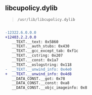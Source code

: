 ## libcupolicy.dylib

> `/usr/lib/libcupolicy.dylib`

```diff

-12322.6.0.0.0
+12403.2.2.0.0
   __TEXT.__text: 0x5860
   __TEXT.__auth_stubs: 0x430
   __TEXT.__gcc_except_tab: 0xf1c
   __TEXT.__cstring: 0x207
   __TEXT.__const: 0x1a7
   __TEXT.__oslogstring: 0x118
-  __TEXT.__unwind_info: 0x4e0
+  __TEXT.__unwind_info: 0x4d8
   __DATA_CONST.__got: 0x78
   __DATA_CONST.__const: 0xa8
   __DATA_CONST.__objc_imageinfo: 0x8

```
